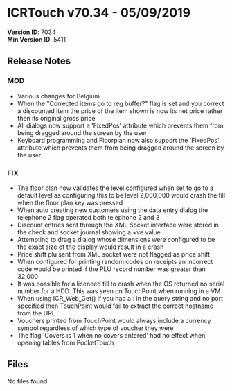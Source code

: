 # ICRTouch v70.34 - 05/09/2019

__Version ID__: 7034
<br>__Min Version ID__: 5411

## Release Notes
### MOD
- Various changes for Belgium
- When the "Corrected items go to reg buffer?" flag is set and you correct a discounted item the price of the item shown is now its net price rather then its original gross price
- All dialogs now support a 'FixedPos' attribute which prevents them from being dragged around the screen by the user
- Keyboard programming and Floorplan now also support the 'FixedPos' attribute which prevents them from being dragged around the screen by the user

### FIX
- The floor plan now validates the level configured when set to go to a default level as configuring this to be level 2,000,000 would crash the till when the floor plan key was pressed
- When auto creating new customers using the data entry dialog the telephone 2 flag operated both telephone 2 and 3
- Discount entries sent through the XML Socket interface were stored in the check and socket journal showing a +ve value
- Attempting to drag a dialog whose dimensions were configured to be the exact size of the display would result in a crash
- Price shift plu sent from XML socket were not flagged as price shift
- When configured for printing random codes on receipts an incorrect code would be printed if the PLU record number was greater than 32,000
- It was possible for a licenced till to crash when the OS returned no serial number for a HDD. This was seen on TouchPoint when running in a VM
- When using ICR_Web_Get() if you had a : in the query string and no port specified then TouchPoint would fail to extract the correct hostname from the URL
- Vouchers printed from TouchPoint would always include a currency symbol regardless of which type of voucher they were
- The flag 'Covers is 1 when no covers entered' had no effect when opening tables from PocketTouch

## Files
No files found.

